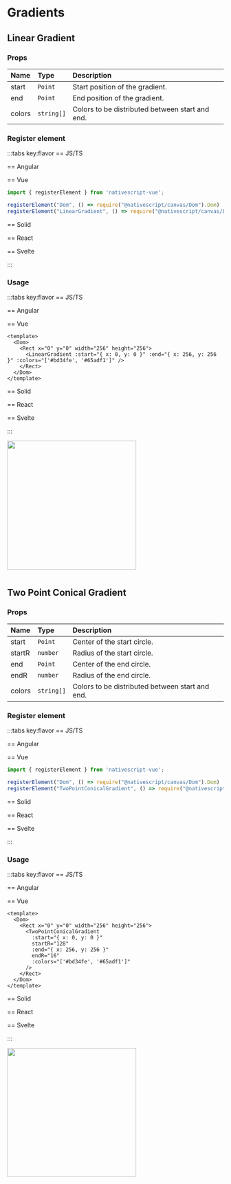 # Gradients

## Linear Gradient

### Props

| Name   | Type       | Description                                     |
| :----- | :--------- | :---------------------------------------------- |
| start  | `Point`    | Start position of the gradient.                 |
| end    | `Point`    | End position of the gradient.                   |
| colors | `string[]` | Colors to be distributed between start and end. |



### Register element

:::tabs key:flavor
== JS/TS


== Angular


== Vue

```ts
import { registerElement } from 'nativescript-vue';

registerElement("Dom", () => require("@nativescript/canvas/Dom").Dom)
registerElement("LinearGradient", () => require("@nativescript/canvas/Dom").LinearGradient)
```

== Solid


== React


== Svelte


:::

### Usage

:::tabs key:flavor
== JS/TS



== Angular


== Vue

```vue
<template>
  <Dom>
    <Rect x="0" y="0" width="256" height="256">
      <LinearGradient :start="{ x: 0, y: 0 }" :end="{ x: 256, y: 256 }" :colors="['#bd34fe', '#65adf1']" />
    </Rect>
  </Dom>
</template>
```

== Solid


== React


== Svelte


:::

<img height="300px" width="300px" style="margin-bottom: 12px;" src="/img/linear_gradient.webp"/>


## Two Point Conical Gradient


### Props

| Name   | Type       | Description                                     |
| :----- | :--------- | :---------------------------------------------- |
| start  | `Point`    | Center of the start circle.                     |
| startR | `number`   | Radius of the start circle.                     |
| end    | `Point`    | Center of the end circle.                       |
| endR   | `number`   | Radius of the end circle.                       |
| colors | `string[]` | Colors to be distributed between start and end. |



### Register element
:::tabs key:flavor
== JS/TS


== Angular


== Vue

```ts
import { registerElement } from 'nativescript-vue';

registerElement("Dom", () => require("@nativescript/canvas/Dom").Dom)
registerElement("TwoPointConicalGradient", () => require("@nativescript/canvas/Dom").TwoPointConicalGradient)
```

== Solid


== React


== Svelte


:::

### Usage

:::tabs key:flavor
== JS/TS



== Angular


== Vue

```vue
<template>
  <Dom>
    <Rect x="0" y="0" width="256" height="256">
      <TwoPointConicalGradient 
        :start="{ x: 0, y: 0 }" 
        startR="128" 
        :end="{ x: 256, y: 256 }" 
        endR="16" 
        :colors="['#bd34fe', '#65adf1']" 
      />
    </Rect>
  </Dom>
</template>
```

== Solid


== React


== Svelte


:::

<img height="300px" width="300px" style="margin-bottom: 12px;" src="/img/two_point_conical_gradient.webp"/>
